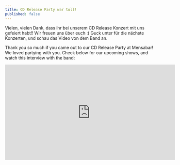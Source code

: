 ```yaml
---
title: CD Release Party war toll!
published: false
---
```


Vielen, vielen Dank, dass ihr bei unserem CD Release Konzert mit uns gefeiert habt!! Wir freuen uns über euch :) Guck unter für die nächste Konzerten, und schau das Video von dem Band an.

Thank you so much if you came out to our CD Release Party at Mensabar! We loved partying with you. Check below for our upcoming shows, and watch this interview with the band:

<div class="video-wrapper">
  <iframe width="560" height="315" src="https://www.youtube.com/embed/ikeQYr6eWwU" frameborder="0" allowfullscreen></iframe>
</div>
